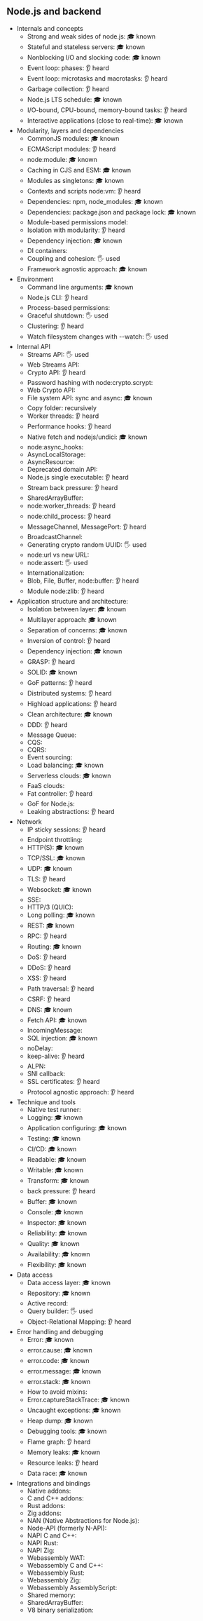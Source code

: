 ## Node.js and backend

- Internals and concepts
  - Strong and weak sides of node.js: 🎓 known
  - Stateful and stateless servers: 🎓 known
  - Nonblocking I/O and slocking code: 🎓 known
  - Event loop: phases: 👂 heard
  - Event loop: microtasks and macrotasks: 👂 heard
  - Garbage collection: 👂 heard
  - Node.js LTS schedule: 🎓 known
  - I/O-bound, CPU-bound, memory-bound tasks: 👂 heard
  - Interactive applications (close to real-time): 🎓 known
- Modularity, layers and dependencies
  - CommonJS modules: 🎓 known
  - ECMAScript modules: 👂 heard
  - node:module: 🎓 known
  - Caching in CJS and ESM: 🎓 known
  - Modules as singletons: 🎓 known
  - Contexts and scripts node:vm: 👂 heard
  - Dependencies: npm, node_modules: 🎓 known
  - Dependencies: package.json and package lock: 🎓 known
  - Module-based permissions model:
  - Isolation with modularity: 👂 heard
  - Dependency injection: 🎓 known
  - DI containers:
  - Coupling and cohesion: 🖐️ used
  - Framework agnostic approach: 🎓 known
- Environment
  - Command line arguments: 🎓 known
  - Node.js CLI: 👂 heard
  - Process-based permissions:
  - Graceful shutdown: 🖐️ used
  - Clustering: 👂 heard
  - Watch filesystem changes with --watch: 🖐️ used
- Internal API
  - Streams API: 🖐️ used
  - Web Streams API:
  - Crypto API: 👂 heard
  - Password hashing with node:crypto.scrypt:
  - Web Crypto API:
  - File system API: sync and async: 🎓 known
  - Copy folder: recursively
  - Worker threads: 👂 heard
  - Performance hooks: 👂 heard
  - Native fetch and nodejs/undici: 🎓 known
  - node:async_hooks:
  - AsyncLocalStorage:
  - AsyncResource:
  - Deprecated domain API:
  - Node.js single executable: 👂 heard
  - Stream back pressure: 👂 heard
  - SharedArrayBuffer:
  - node:worker_threads: 👂 heard
  - node:child_process: 👂 heard
  - MessageChannel, MessagePort: 👂 heard
  - BroadcastChannel:
  - Generating crypto random UUID: 🖐️ used
  - node:url vs new URL:
  - node:assert: 🖐️ used
  - Internationalization:
  - Blob, File, Buffer, node:buffer: 👂 heard
  - Module node:zlib: 👂 heard
- Application structure and architecture:
  - Isolation between layer: 🎓 known
  - Multilayer approach: 🎓 known
  - Separation of concerns: 🎓 known
  - Inversion of control: 👂 heard
  - Dependency injection: 🎓 known
  - GRASP: 👂 heard
  - SOLID: 🎓 known
  - GoF patterns: 👂 heard
  - Distributed systems: 👂 heard
  - Highload applications: 👂 heard
  - Clean architecture: 🎓 known
  - DDD: 👂 heard
  - Message Queue:
  - CQS:
  - CQRS:
  - Event sourcing:
  - Load balancing: 🎓 known
  - Serverless clouds: 🎓 known
  - FaaS clouds:
  - Fat controller: 👂 heard
  - GoF for Node.js:
  - Leaking abstractions: 👂 heard
- Network
  - IP sticky sessions: 👂 heard
  - Endpoint throttling:
  - HTTP(S): 🎓 known
  - TCP/SSL: 🎓 known
  - UDP: 🎓 known
  - TLS: 👂 heard
  - Websocket: 🎓 known
  - SSE:
  - HTTP/3 (QUIC):
  - Long polling: 🎓 known
  - REST: 🎓 known
  - RPC: 👂 heard
  - Routing: 🎓 known
  - DoS: 👂 heard
  - DDoS: 👂 heard
  - XSS: 👂 heard
  - Path traversal: 👂 heard
  - CSRF: 👂 heard
  - DNS: 🎓 known
  - Fetch API: 🎓 known
  - IncomingMessage:
  - SQL injection: 🎓 known
  - noDelay:
  - keep-alive: 👂 heard
  - ALPN:
  - SNI callback:
  - SSL certificates: 👂 heard
  - Protocol agnostic approach: 👂 heard
- Technique and tools
  - Native test runner:
  - Logging: 🎓 known
  - Application configuring: 🎓 known
  - Testing: 🎓 known
  - CI/CD: 🎓 known
  - Readable: 🎓 known
  - Writable: 🎓 known
  - Transform: 🎓 known
  - back pressure: 👂 heard 
  - Buffer: 🎓 known
  - Console: 🎓 known
  - Inspector: 🎓 known
  - Reliability: 🎓 known
  - Quality: 🎓 known
  - Availability: 🎓 known
  - Flexibility: 🎓 known
- Data access
  - Data access layer: 🎓 known
  - Repository: 🎓 known
  - Active record:
  - Query builder: 🖐️ used
  - Object-Relational Mapping: 👂 heard
- Error handling and debugging
  - Error: 🎓 known
  - error.cause: 🎓 known
  - error.code: 🎓 known
  - error.message: 🎓 known
  - error.stack: 🎓 known
  - How to avoid mixins:
  - Error.captureStackTrace: 🎓 known
  - Uncaught exceptions: 🎓 known
  - Heap dump: 🎓 known
  - Debugging tools: 🎓 known
  - Flame graph: 👂 heard
  - Memory leaks: 🎓 known
  - Resource leaks: 👂 heard
  - Data race: 🎓 known
- Integrations and bindings
  - Native addons:
  - C and C++ addons:
  - Rust addons:
  - Zig addons:
  - NAN (Native Abstractions for Node.js):
  - Node-API (formerly N-API):
  - NAPI C and C++:
  - NAPI Rust:
  - NAPI Zig:
  - Webassembly WAT:
  - Webassembly C and C++:
  - Webassembly Rust:
  - Webassembly Zig:
  - Webassembly AssemblyScript:
  - Shared memory:
  - SharedArrayBuffer:
  - V8 binary serialization:
